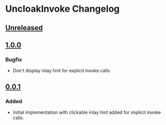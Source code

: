 <!-- Keep a Changelog guide -> https://keepachangelog.com -->

# UncloakInvoke Changelog

## [Unreleased]

## [1.0.0]

### Bugfix

- Don't display inlay hint for explicit invoke calls

## [0.0.1]

### Added

- Initial implementation with clickable inlay hint added for implicit invoke calls.

[Unreleased]: https://github.com/nathanmbrown/uncloak-invoke/compare/v1.0.0...HEAD
[1.0.0]: https://github.com/nathanmbrown/uncloak-invoke/compare/v0.0.1...v1.0.0
[0.0.1]: https://github.com/nathanmbrown/uncloak-invoke/commits/v0.0.1

